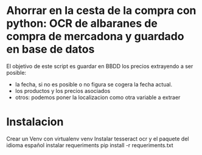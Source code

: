 # Ahorrar en la cesta de la compra con python: OCR de albaranes de compra de mercadona y guardado en base de datos

El objetivo de este script es guardar en BBDD los precios extrayendo a ser posible:
- la fecha, si no es posible o no figura se cogera la fecha actual.
- los productos y los precios asociados
- otros: podemos poner la localizacion como otra variable a extraer


# Instalacion
Crear un Venv con virtualenv venv
Instalar tesseract ocr y el paquete del idioma español
instalar requeriments pip install -r requeriments.txt

